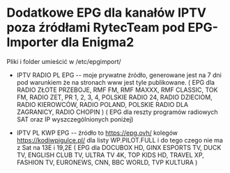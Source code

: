# Dodatkowe EPG dla kanałów IPTV poza źródłami RytecTeam pod EPG-Importer dla Enigma2

Pliki i folder umieścić w /etc/epgimport/

- IPTV RADIO PL EPG -- moje prywatne źródło, generowane jest na 7 dni pod warunkiem że na stronach www jest tyle publikowane.
( EPG dla RADIO ZŁOTE PRZEBOJE, RMF FM, RMF MAXXX, RMF CLASSIC, TOK FM, RADIO ZET, PR 1, 2, 3, 4, POLSKIE RADIO 24, RADIO DZIECIOM, RADIO KIEROWCÓW, RADIO POLAND, POLSKIE RADIO DLA ZAGRANICY, RADIO CHOPIN )
( EPG dla reszty programów radiowych SAT oraz IP wyszczególnionych poniżej)

- IPTV PL KWP EPG -- źródło to https://epg.ovh/ kolegów https://kodiwpigulce.pl/ dla listy WP.PILOT.FULL i do tego czego nie ma z Sat na 13E i 19,2E
( EPG dla DOCUBOX HD, GINX ESPORTS TV, DUCK TV, ENGLISH CLUB TV, ULTRA TV 4K, TOP KIDS HD, TRAVEL XP, FASHION TV, EURONEWS, CNN, BBC WORLD, TVP KULTURA )
